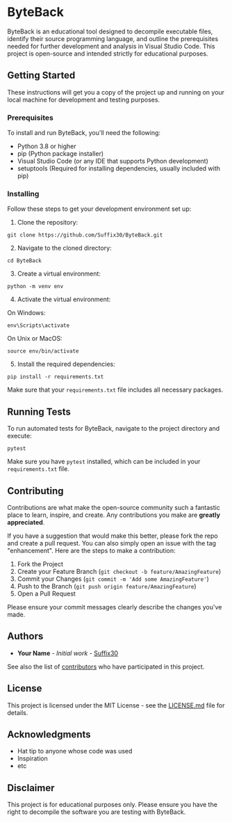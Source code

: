 # ByteBack

ByteBack is an educational tool designed to decompile executable files, identify their source programming language, and outline the prerequisites needed for further development and analysis in Visual Studio Code. This project is open-source and intended strictly for educational purposes.

## Getting Started

These instructions will get you a copy of the project up and running on your local machine for development and testing purposes.

### Prerequisites

To install and run ByteBack, you'll need the following:

- Python 3.8 or higher
- pip (Python package installer)
- Visual Studio Code (or any IDE that supports Python development)
- setuptools (Required for installing dependencies, usually included with pip)

### Installing

Follow these steps to get your development environment set up:

1. Clone the repository:
```
git clone https://github.com/Suffix30/ByteBack.git
```

2. Navigate to the cloned directory:
```
cd ByteBack
```

3. Create a virtual environment:
```
python -m venv env
```

4. Activate the virtual environment:

On Windows:
```
env\Scripts\activate
```

On Unix or MacOS:
```
source env/bin/activate
```

5. Install the required dependencies:
```
pip install -r requirements.txt
```

Make sure that your `requirements.txt` file includes all necessary packages.

## Running Tests

To run automated tests for ByteBack, navigate to the project directory and execute:

```
pytest
```

Make sure you have `pytest` installed, which can be included in your `requirements.txt` file.

## Contributing

Contributions are what make the open-source community such a fantastic place to learn, inspire, and create. Any contributions you make are **greatly appreciated**.

If you have a suggestion that would make this better, please fork the repo and create a pull request. You can also simply open an issue with the tag "enhancement". Here are the steps to make a contribution:

1. Fork the Project
2. Create your Feature Branch (`git checkout -b feature/AmazingFeature`)
3. Commit your Changes (`git commit -m 'Add some AmazingFeature'`)
4. Push to the Branch (`git push origin feature/AmazingFeature`)
5. Open a Pull Request

Please ensure your commit messages clearly describe the changes you've made.

## Authors

* **Your Name** - *Initial work* - [Suffix30](https://github.com/Suffix30)

See also the list of [contributors](https://github.com/Suffix30/ByteBack/contributors) who have participated in this project.

## License

This project is licensed under the MIT License - see the [LICENSE.md](LICENSE.md) file for details.

## Acknowledgments

* Hat tip to anyone whose code was used
* Inspiration
* etc

## Disclaimer

This project is for educational purposes only. Please ensure you have the right to decompile the software you are testing with ByteBack.
